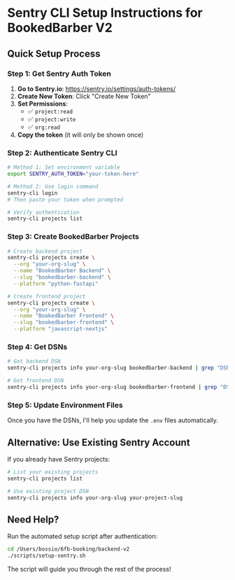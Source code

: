 # Sentry CLI Setup Instructions for BookedBarber V2

## Quick Setup Process

### Step 1: Get Sentry Auth Token
1. **Go to Sentry.io**: https://sentry.io/settings/auth-tokens/
2. **Create New Token**: Click "Create New Token"
3. **Set Permissions**: 
   - ✅ `project:read`
   - ✅ `project:write` 
   - ✅ `org:read`
4. **Copy the token** (it will only be shown once)

### Step 2: Authenticate Sentry CLI
```bash
# Method 1: Set environment variable
export SENTRY_AUTH_TOKEN="your-token-here"

# Method 2: Use login command
sentry-cli login
# Then paste your token when prompted

# Verify authentication
sentry-cli projects list
```

### Step 3: Create BookedBarber Projects
```bash
# Create backend project
sentry-cli projects create \
  --org "your-org-slug" \
  --name "BookedBarber Backend" \
  --slug "bookedbarber-backend" \
  --platform "python-fastapi"

# Create frontend project  
sentry-cli projects create \
  --org "your-org-slug" \
  --name "BookedBarber Frontend" \
  --slug "bookedbarber-frontend" \
  --platform "javascript-nextjs"
```

### Step 4: Get DSNs
```bash
# Get backend DSN
sentry-cli projects info your-org-slug bookedbarber-backend | grep "DSN:"

# Get frontend DSN
sentry-cli projects info your-org-slug bookedbarber-frontend | grep "DSN:"
```

### Step 5: Update Environment Files
Once you have the DSNs, I'll help you update the `.env` files automatically.

## Alternative: Use Existing Sentry Account
If you already have Sentry projects:
```bash
# List your existing projects
sentry-cli projects list

# Use existing project DSN
sentry-cli projects info your-org-slug your-project-slug
```

## Need Help?
Run the automated setup script after authentication:
```bash
cd /Users/bossio/6fb-booking/backend-v2
./scripts/setup-sentry.sh
```

The script will guide you through the rest of the process!
